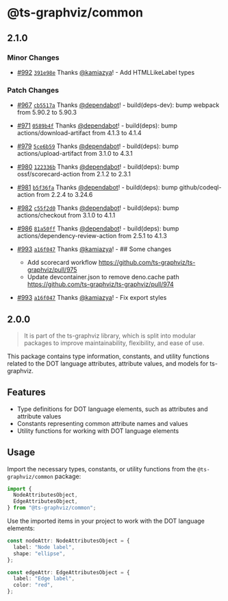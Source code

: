 # @ts-graphviz/common

## 2.1.0

### Minor Changes

- [#992](https://github.com/ts-graphviz/ts-graphviz/pull/992) [`391e98e`](https://github.com/ts-graphviz/ts-graphviz/commit/391e98edf70bb43c1feb4a00f832fa9d96dd9d39) Thanks [@kamiazya](https://github.com/kamiazya)! - Add HTMLLikeLabel types

### Patch Changes

- [#967](https://github.com/ts-graphviz/ts-graphviz/pull/967) [`cb5517a`](https://github.com/ts-graphviz/ts-graphviz/commit/cb5517a0236ce33527d200df9770390f4eb40064) Thanks [@dependabot](https://github.com/apps/dependabot)! - build(deps-dev): bump webpack from 5.90.2 to 5.90.3

- [#971](https://github.com/ts-graphviz/ts-graphviz/pull/971) [`0589b4f`](https://github.com/ts-graphviz/ts-graphviz/commit/0589b4f8849290d2c4a39beceb9b633f059f2e3f) Thanks [@dependabot](https://github.com/apps/dependabot)! - build(deps): bump actions/download-artifact from 4.1.3 to 4.1.4

- [#979](https://github.com/ts-graphviz/ts-graphviz/pull/979) [`5ce6b59`](https://github.com/ts-graphviz/ts-graphviz/commit/5ce6b59fa395bc344de2bfb15061b158a9ea5586) Thanks [@dependabot](https://github.com/apps/dependabot)! - build(deps): bump actions/upload-artifact from 3.1.0 to 4.3.1

- [#980](https://github.com/ts-graphviz/ts-graphviz/pull/980) [`122336b`](https://github.com/ts-graphviz/ts-graphviz/commit/122336bede1033f73a2a94c82d499fda238f6b2e) Thanks [@dependabot](https://github.com/apps/dependabot)! - build(deps): bump ossf/scorecard-action from 2.1.2 to 2.3.1

- [#981](https://github.com/ts-graphviz/ts-graphviz/pull/981) [`b5f36fa`](https://github.com/ts-graphviz/ts-graphviz/commit/b5f36faf9cf70dfc263130c4480dc21770475c5a) Thanks [@dependabot](https://github.com/apps/dependabot)! - build(deps): bump github/codeql-action from 2.2.4 to 3.24.6

- [#982](https://github.com/ts-graphviz/ts-graphviz/pull/982) [`c55f2d0`](https://github.com/ts-graphviz/ts-graphviz/commit/c55f2d0dfa851d318cc16a36499c69c0a34f1588) Thanks [@dependabot](https://github.com/apps/dependabot)! - build(deps): bump actions/checkout from 3.1.0 to 4.1.1

- [#986](https://github.com/ts-graphviz/ts-graphviz/pull/986) [`81a50ff`](https://github.com/ts-graphviz/ts-graphviz/commit/81a50ff94b461f44256f2eea5b86af5eb26afd94) Thanks [@dependabot](https://github.com/apps/dependabot)! - build(deps): bump actions/dependency-review-action from 2.5.1 to 4.1.3

- [#993](https://github.com/ts-graphviz/ts-graphviz/pull/993) [`a16f047`](https://github.com/ts-graphviz/ts-graphviz/commit/a16f047dfdd5db73f3e25847cf3fb2f8075aaf11) Thanks [@kamiazya](https://github.com/kamiazya)! - ## Some changes

  - Add scorecard workflow https://github.com/ts-graphviz/ts-graphviz/pull/975
  - Update devcontainer.json to remove deno.cache path https://github.com/ts-graphviz/ts-graphviz/pull/974

- [#993](https://github.com/ts-graphviz/ts-graphviz/pull/993) [`a16f047`](https://github.com/ts-graphviz/ts-graphviz/commit/a16f047dfdd5db73f3e25847cf3fb2f8075aaf11) Thanks [@kamiazya](https://github.com/kamiazya)! - Fix export styles

## 2.0.0

> It is part of the ts-graphviz library, which is split into modular packages to improve maintainability, flexibility, and ease of use.

This package contains type information, constants, and utility functions related to the DOT language attributes, attribute values, and models for ts-graphviz.

## Features

- Type definitions for DOT language elements, such as attributes and attribute values
- Constants representing common attribute names and values
- Utility functions for working with DOT language elements

## Usage

Import the necessary types, constants, or utility functions from the `@ts-graphviz/common` package:

```ts
import {
  NodeAttributesObject,
  EdgeAttributesObject,
} from "@ts-graphviz/common";
```

Use the imported items in your project to work with the DOT language elements:

```ts
const nodeAttr: NodeAttributesObject = {
  label: "Node label",
  shape: "ellipse",
};

const edgeAttr: EdgeAttributesObject = {
  label: "Edge label",
  color: "red",
};
```
